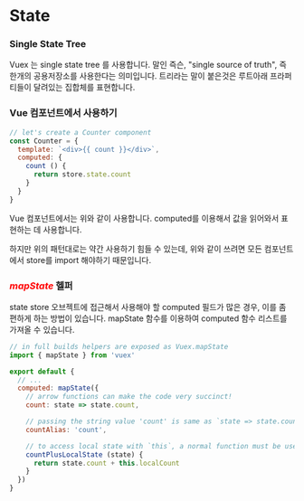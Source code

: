 # State


### Single State Tree

Vuex 는 single state tree 를 사용합니다. 말인 즉슨, "single source of truth", 즉 한개의 공용저장소를 사용한다는 의미입니다. 트리라는 말이 붙은것은 루트아래 프라퍼티들이 달려있는 집합체를 표현합니다.

### Vue 컴포넌트에서 사용하기


```js
// let's create a Counter component
const Counter = {
  template: `<div>{{ count }}</div>`,
  computed: {
    count () {
      return store.state.count
    }
  }
}
```

Vue 컴포넌트에서는 위와 같이 사용합니다. computed를 이용해서 값을 읽어와서 표현하는 데 사용합니다.

하지만 위의 패턴대로는 약간 사용하기 힘들 수 있는데, 위와 같이 쓰려면 모든 컴포넌트에서 store를 import 해야하기 때문입니다. 



### <span style='color:red;font-weight:bold'>*mapState*</span> 헬퍼


state store 오브젝트에 접근해서 사용해야 할 computed 필드가 많은 경우, 이를 좀 편하게 하는 방법이 있습니다. mapState 함수를 이용하여 computed 함수 리스트를 가져올 수 있습니다.

```js
// in full builds helpers are exposed as Vuex.mapState
import { mapState } from 'vuex'

export default {
  // ...
  computed: mapState({
    // arrow functions can make the code very succinct!
    count: state => state.count,

    // passing the string value 'count' is same as `state => state.count`
    countAlias: 'count',

    // to access local state with `this`, a normal function must be used
    countPlusLocalState (state) {
      return state.count + this.localCount
    }
  })
}
```
